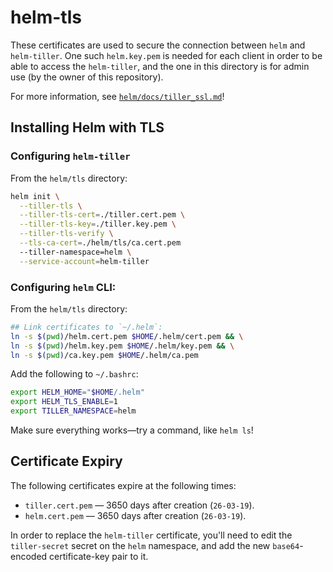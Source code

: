 # helm-tls

These certificates are used to secure the connection between `helm` and
`helm-tiller`. One such `helm.key.pem` is needed for each client in order
to be able to access the `helm-tiller`, and the one in this directory is for
admin use (by the owner of this repository).

For more information, see
[`helm/docs/tiller_ssl.md`](https://github.com/helm/helm/blob/master/docs/tiller_ssl.md)!

## Installing Helm with TLS

### Configuring `helm-tiller`

From the `helm/tls` directory:

```bash
helm init \
  --tiller-tls \
  --tiller-tls-cert=./tiller.cert.pem \
  --tiller-tls-key=./tiller.key.pem \
  --tiller-tls-verify \
  --tls-ca-cert=./helm/tls/ca.cert.pem
  --tiller-namespace=helm \
  --service-account=helm-tiller
```

### Configuring `helm` CLI:

From the `helm/tls` directory:

```bash
## Link certificates to `~/.helm`:
ln -s $(pwd)/helm.cert.pem $HOME/.helm/cert.pem && \
ln -s $(pwd)/helm.key.pem $HOME/.helm/key.pem && \
ln -s $(pwd)/ca.key.pem $HOME/.helm/ca.pem
```

Add the following to `~/.bashrc`:

```bash
export HELM_HOME="$HOME/.helm"
export HELM_TLS_ENABLE=1
export TILLER_NAMESPACE=helm
```

Make sure everything works—try a command, like `helm ls`!

## Certificate Expiry

The following certificates expire at the following times:

- `tiller.cert.pem` — 3650 days after creation (`26-03-19`).
- `helm.cert.pem` — 3650 days after creation (`26-03-19`).

In order to replace the `helm-tiller` certificate, you'll need to edit the
`tiller-secret` secret on the `helm` namespace, and add the new `base64`-encoded
certificate-key pair to it.
